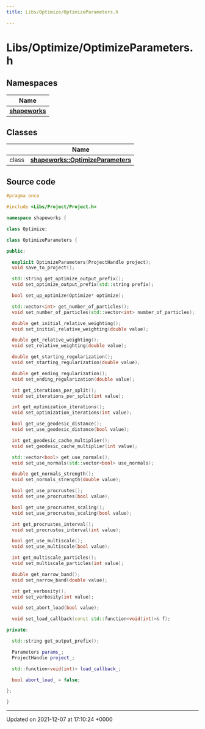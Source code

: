 ```yaml
---
title: Libs/Optimize/OptimizeParameters.h

---
```


# Libs/Optimize/OptimizeParameters.h



## Namespaces

| Name           |
| -------------- |
| **[shapeworks](../Namespaces/namespaceshapeworks.md)**  |

## Classes

|                | Name           |
| -------------- | -------------- |
| class | **[shapeworks::OptimizeParameters](../Classes/classshapeworks_1_1OptimizeParameters.md)**  |




## Source code

```cpp
#pragma once

#include <Libs/Project/Project.h>

namespace shapeworks {

class Optimize;

class OptimizeParameters {

public:

  explicit OptimizeParameters(ProjectHandle project);
  void save_to_project();

  std::string get_optimize_output_prefix();
  void set_optimize_output_prefix(std::string prefix);

  bool set_up_optimize(Optimize* optimize);

  std::vector<int> get_number_of_particles();
  void set_number_of_particles(std::vector<int> number_of_particles);

  double get_initial_relative_weighting();
  void set_initial_relative_weighting(double value);

  double get_relative_weighting();
  void set_relative_weighting(double value);

  double get_starting_regularization();
  void set_starting_regularization(double value);

  double get_ending_regularization();
  void set_ending_regularization(double value);

  int get_iterations_per_split();
  void set_iterations_per_split(int value);

  int get_optimization_iterations();
  void set_optimization_iterations(int value);

  bool get_use_geodesic_distance();
  void set_use_geodesic_distance(bool value);

  int get_geodesic_cache_multiplier();
  void set_geodesic_cache_multiplier(int value);

  std::vector<bool> get_use_normals();
  void set_use_normals(std::vector<bool> use_normals);

  double get_normals_strength();
  void set_normals_strength(double value);

  bool get_use_procrustes();
  void set_use_procrustes(bool value);

  bool get_use_procrustes_scaling();
  void set_use_procrustes_scaling(bool value);

  int get_procrustes_interval();
  void set_procrustes_interval(int value);

  bool get_use_multiscale();
  void set_use_multiscale(bool value);

  int get_multiscale_particles();
  void set_multiscale_particles(int value);

  double get_narrow_band();
  void set_narrow_band(double value);

  int get_verbosity();
  void set_verbosity(int value);

  void set_abort_load(bool value);

  void set_load_callback(const std::function<void(int)>& f);

private:

  std::string get_output_prefix();

  Parameters params_;
  ProjectHandle project_;

  std::function<void(int)> load_callback_;

  bool abort_load_ = false;

};

}
```


-------------------------------

Updated on 2021-12-07 at 17:10:24 +0000

